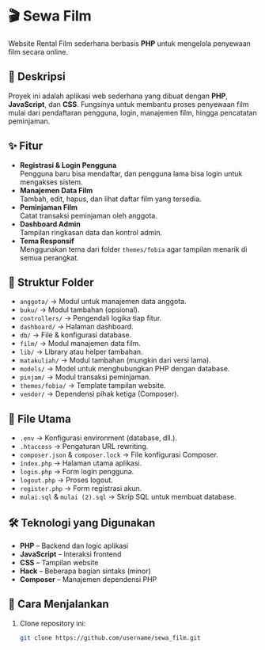 # 🎬 Sewa Film

Website Rental Film sederhana berbasis **PHP** untuk mengelola penyewaan film secara online.

## 📌 Deskripsi
Proyek ini adalah aplikasi web sederhana yang dibuat dengan **PHP**, **JavaScript**, dan **CSS**. Fungsinya untuk membantu proses penyewaan film mulai dari pendaftaran pengguna, login, manajemen film, hingga pencatatan peminjaman.

## ✨ Fitur
- **Registrasi & Login Pengguna**  
  Pengguna baru bisa mendaftar, dan pengguna lama bisa login untuk mengakses sistem.
- **Manajemen Data Film**  
  Tambah, edit, hapus, dan lihat daftar film yang tersedia.
- **Peminjaman Film**  
  Catat transaksi peminjaman oleh anggota.
- **Dashboard Admin**  
  Tampilan ringkasan data dan kontrol admin.
- **Tema Responsif**  
  Menggunakan tema dari folder `themes/fobia` agar tampilan menarik di semua perangkat.

## 📂 Struktur Folder
- `anggota/` → Modul untuk manajemen data anggota.
- `buku/` → Modul tambahan (opsional).
- `controllers/` → Pengendali logika tiap fitur.
- `dashboard/` → Halaman dashboard.
- `db/` → File & konfigurasi database.
- `film/` → Modul manajemen data film.
- `lib/` → Library atau helper tambahan.
- `matakuliah/` → Modul tambahan (mungkin dari versi lama).
- `models/` → Model untuk menghubungkan PHP dengan database.
- `pinjam/` → Modul transaksi peminjaman.
- `themes/fobia/` → Template tampilan website.
- `vendor/` → Dependensi pihak ketiga (Composer).

## 📄 File Utama
- `.env` → Konfigurasi environment (database, dll.).
- `.htaccess` → Pengaturan URL rewriting.
- `composer.json` & `composer.lock` → File konfigurasi Composer.
- `index.php` → Halaman utama aplikasi.
- `login.php` → Form login pengguna.
- `logout.php` → Proses logout.
- `register.php` → Form registrasi akun.
- `mulai.sql` & `mulai (2).sql` → Skrip SQL untuk membuat database.

## 🛠️ Teknologi yang Digunakan
- **PHP** – Backend dan logic aplikasi
- **JavaScript** – Interaksi frontend
- **CSS** – Tampilan website
- **Hack** – Beberapa bagian sintaks (minor)
- **Composer** – Manajemen dependensi PHP

## 🚀 Cara Menjalankan
1. Clone repository ini:
   ```bash
   git clone https://github.com/username/sewa_film.git
